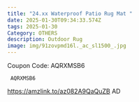 ```yaml
---
title: "24.xx Waterproof Patio Rug Mat "
date: 2025-01-30T09:34:33.574Z
tags: 2025-01-30
Category: OTHERS
description: Outdoor Rug
image: img/91zovpmd16l._ac_sl1500_.jpg
---
```

C﻿oupon Code: AQRXMSB6

<pre class="language-javascript"><code

class="language-javascript"> AQRXMSB6 </code></pre>

https://amzlink.to/az082A9QaQuZB
AD